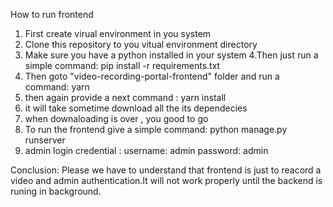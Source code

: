 How to run frontend
1. First create virual environment in you system
2. Clone this repository to you vitual environment directory
3. Make sure you have a python installed in your system
4.Then just run a simple command: pip install -r requirements.txt
6. Then goto "video-recording-portal-frontend" folder and run a command: yarn
7. then again provide a next command : yarn install
8. it will take sometime download all the its dependecies
9. when downaloading is over , you good to go
10. To run the frontend give a simple command: python manage.py runserver
11. admin login credential : username: admin password: admin

Conclusion: Please we have to understand that frontend is just to reacord a video and admin authentication.It will not work properly until the backend is runing in background.

